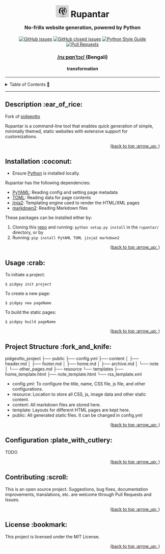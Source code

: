 <div align="center">
<h1>
    <a name="readme-top"></a>
    <img src="./assets/visuals/proj_logo.png" style="background-color:white" width="42px">
    <b> Rupantar </b>
    <p style="font-size: medium">No-frills website generation, powered by Python</p>
</h1>

<div align="center">

[![GitHub issues](https://img.shields.io/github/issues-raw/bhodrolok/rupantar?color=blue&style=plastic)](https://github.com/Bhodrolok/rupantar/issues)
[![GitHub closed issues](https://img.shields.io/github/issues-closed-raw/bhodrolok/rupantar)](https://github.com/Bhodrolok/rupantar/issues?q=is%3Aissue+is%3Aclosed)
[![Python Style Guide](https://img.shields.io/badge/style%20guide-Google-yellow.svg?style=flat&logo=python&logoColor=white)](https://google.github.io/styleguide/pyguide.html)
[![Pull Requests](https://img.shields.io/badge/PRs-welcome-brightgreen.svg?style=flat&logo=cachet&logoColor=red)](https://github.com/Bhodrolok/rupantar/pulls)

<!--
<p>Documentation available<a href="https://github.com/Bhodrolok/JobAppTrackr/tree/docs" target="_blank"> here </a></p>
-->

</div>

<h3> <a href="http://ipa-reader.xyz/?text=%C9%BEu%CB%90p%C9%91n%CB%88t%C9%94%C9%BE&voice=Raveena"> /ɾuːpɑnˈtɔɾ/ </a> (Bengali)  </h3>
<h4> transformation</h4>


<!--
<h3> Built using </h3>

[![react](https://img.shields.io/badge/react-%2320232a.svg?style=for-the-badge&logo=react&logoColor=%2361DAFB)](https://reactjs.org/)
[![.net](https://img.shields.io/badge/--blue?style=for-the-badge&logo=.net&logoColor=white)](https://protonmail.com)

-->
</div>

---

<details>
  <summary>Table of Contents 🚩</summary>
  <ol>
    <li><a href="#description">Description</a></li>
    <li><a href="#install">Installation</a></li>
    <li><a href="#usage">Usage</a></li>
    <li><a href="#structure">Project Structure</a></li>
    <!--<li><a href="#features">Features</a></li> 
    <li><a href="#shots">Screenshots</a></li>-->
    <li><a href="#extra">Configuration</a></li>
    <li><a href="#contributing">Contributing</a></li>
    <li><a href="#license">License</a></li>
  </ol>
</details>

---

<h2 id="description"> Description :ear_of_rice: </h2>

Fork of <a href="https://github.com/niharokz/pidgeotto" target="_blank">pidgeotto</a>

Rupantar is a command-line tool that enables quick generation of simple, minimally themed, static websites with extensive support for customizations.  

<p align="right">(<a href="#readme-top">back to top :arrow_up: </a>)</p>

<h2 id="install"> Installation :coconut: </h2>

- Ensure [Python](https://www.python.org/downloads/) is installed locally.
<!-- NB: Any major differences b/w Windows and MacOS and GNULinux, mention here-->

Rupantar has the following dependencies:

- <a href="https://pypi.org/project/PyYAML/" target="_blank">PyYAML</a>:  Reading config and setting page metadata
- <a href="https://pypi.org/project/toml/" target="_blank">TOML</a>:  Reading data for page contents
- <a href="https://pypi.org/project/Jinja2/" target="_blank">jinja2</a>:	Templating engine used to render the HTML/XML pages
- <a href="https://pypi.org/project/markdown2/" target="_blank">markdown2</a>:	Reading Markdown files

These packages can be installed either by: 
1. Cloning this [repo](https://github.com/Bhodrolok/rupantar.git) and running: `python setup.py install` in the `rupantar/` directory, or by
2. Running: `pip install PyYAML TOML jinja2 markdown2`

<p align="right">(<a href="#readme-top">back to top :arrow_up: </a>)</p>

<h2 id="usage"> Usage :crab: </h2>

To initiate a project:

```console
$ pidgey init project
```

To create a new page:

```console
$ pidgey new pageName
```

To build the static pages:

```console
$ pidgey build pageName
```

<p align="right">(<a href="#readme-top">back to top :arrow_up: </a>)</p>


<h2 id="structure"> Project Structure :fork_and_knife: </h2>

pidgeotto_project
    ├── public
    ├── config.yml
    ├── content
    │   ├── header.md
    │   ├── footer.md
    │   ├── home.md
    │   ├── archive.md
    │   └── note
    │       └── other_pages.md
    ├── resource
    └── templates
        ├── home_template.html
        ├── note_template.html
        └── rss_template.xml

* config.yml:	To configure the title, name, CSS file, js file, and other configurations.
* resource:	Location to store all CSS, js, image data and other static content.
* content:	All markdown files are stored here.
* template:	Layouts for different HTML pages are kept here.
* public: All generated static files. It can be changed in config.yml

<p align="right">(<a href="#readme-top">back to top :arrow_up: </a>)</p>


<h2 id="extra"> Configuration :plate_with_cutlery:</h2>

<p>TODO</p>

<p align="right">(<a href="#readme-top">back to top :arrow_up: </a>)</p>


<h2 id="contributing">Contributing :scroll: </h2>

This is an open source project. Suggestions, bug fixes, documentation improvements, translations, etc. are welcome through Pull Requests and Issues.

<p align="right">(<a href="#readme-top">back to top :arrow_up: </a>)</p>


<h2 id="license">License :bookmark:</h2>

This project is licensed under the MIT License. 

<p align="right">(<a href="#readme-top">back to top :arrow_up: </a>)</p>



